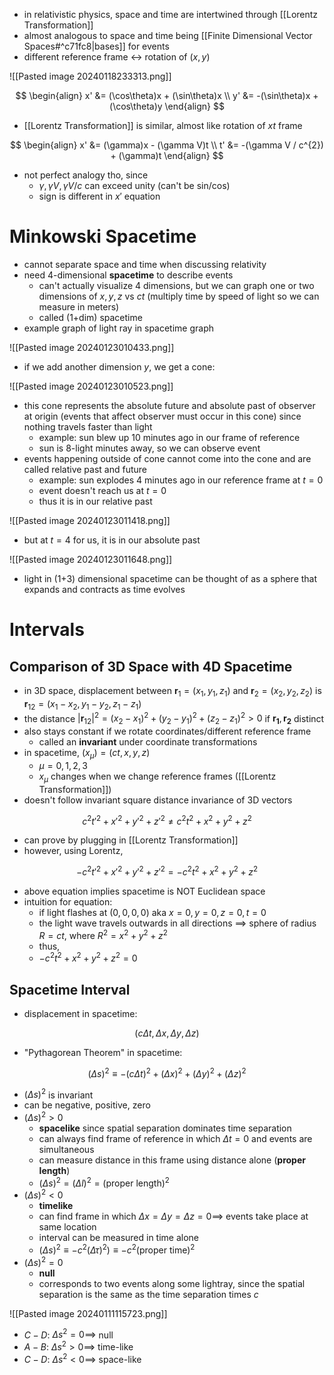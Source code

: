- in relativistic physics, space and time are intertwined through [[Lorentz Transformation]]
- almost analogous to space and time being [[Finite Dimensional Vector Spaces#^c71fc8|bases]] for events
- different reference frame $\leftrightarrow$ rotation of $(x,y)$

![[Pasted image 20240118233313.png]]

$$
\begin{align}
x' &= (\cos\theta)x + (\sin\theta)x \\
y' &= -(\sin\theta)x + (\cos\theta)y
\end{align}
$$

- [[Lorentz Transformation]] is similar, almost like rotation of $xt$ frame

$$
\begin{align}
x' &= (\gamma)x - (\gamma V)t \\
t' &= -(\gamma V / c^{2}) + (\gamma)t
\end{align}
$$

- not perfect analogy tho, since
	- $\gamma,\gamma V,\gamma V / c$ can exceed unity (can't be sin/cos)
	- sign is different in $x'$ equation

# Minkowski Spacetime

- cannot separate space and time when discussing relativity
- need 4-dimensional **spacetime** to describe events
	- can't actually visualize 4 dimensions, but we can graph one or two dimensions of $x,y,z$ vs $ct$ (multiply time by speed of light so we can measure in meters)
	- called (1+dim) spacetime
- example graph of light ray in spacetime graph

![[Pasted image 20240123010433.png]]

- if we add another dimension $y$, we get a cone:

![[Pasted image 20240123010523.png]]

- this cone represents the absolute future and absolute past of observer at origin (events that affect observer must occur in this cone) since nothing travels faster than light
	- example: sun blew up 10 minutes ago in our frame of reference
	- sun is 8-light minutes away, so we can observe event
- events happening outside of cone cannot come into the cone and are called relative past and future
	- example: sun explodes 4 minutes ago in our reference frame at $t=0$
	- event doesn't reach us at $t=0$
	- thus it is in our relative past

![[Pasted image 20240123011418.png]]

- but at $t=4$ for us, it is in our absolute past

![[Pasted image 20240123011648.png]]

- light in (1+3) dimensional spacetime can be thought of as a sphere that expands and contracts as time evolves

# Intervals

## Comparison of 3D Space with 4D Spacetime

- in 3D space, displacement between $\mathbf{r}_{1}=(x_{1},y_{1},z_{1})$ and $\mathbf{r}_{2}=(x_{2},y_{2},z_{2})$ is $\mathbf{r}_{12}=(x_{1}-x_{2},y_{1}-y_{2},z_{1}-z_{1})$
- the distance $|\mathbf{r}_{12}|^{2}=(x_{2}-x_{1})^{2}+(y_{2}-y_{1})^{2}+(z_2-z_{1})^{2}>0$ if $\mathbf{r_{1}}, \mathbf{r_{2}}$ distinct
- also stays constant if we rotate coordinates/different reference frame
	- called an **invariant** under coordinate transformations
- in spacetime, $(x_{\mu})=(ct,x,y,z)$
	- $\mu=0,1,2,3$
	- $x_{\mu}$ changes when we change reference frames ([[Lorentz Transformation]])
- doesn't follow invariant square distance invariance of 3D vectors

$$
c^{2}t'^{2}+x'^{2}+y'^{2}+z'^{2}\neq c^{2}t^{2}+x^{2}+y^{2}+z^{2}
$$

- can prove by plugging in [[Lorentz Transformation]]
- however, using Lorentz,

$$
-c^{2}t'^{2}+x'^{2}+y'^{2}+z'^{2} = -c^{2}t^{2}+x^{2}+y^{2}+z^{2}
$$

- above equation implies spacetime is NOT Euclidean space
- intuition for equation: 
	- if light flashes at $(0,0,0,0)$ aka $x=0,y=0,z=0,t=0$
	- the light wave travels outwards in all directions $\implies$ sphere of radius $R=ct$, where $R^{2}=x^{2}+y^{2}+z^{2}$
	- thus,
	- $-c^{2}t^{2}+x^{2}+y^{2}+z^{2}=0$

## Spacetime Interval

- displacement in spacetime:

$$
(c\Delta t,\Delta x,\Delta y,\Delta z)
$$

- "Pythagorean Theorem" in spacetime:

$$
(\Delta s)^{2} \equiv -(c\Delta t)^{2} + (\Delta x)^{2} + (\Delta y)^{2} + (\Delta z)^{2}
$$

- $(\Delta s)^{2}$ is invariant
- can be negative, positive, zero
- $(\Delta s)^{2}>0$
	- **spacelike** since spatial separation dominates time separation
	- can always find frame of reference in which $\Delta t=0$ and events are simultaneous
	- can measure distance in this frame using distance alone (**proper length**)
	- $(\Delta s)^{2}=(\Delta l)^{2}=(\text{proper length})^{2}$
- $(\Delta s)^{2}<0$
	- **timelike**
	- can find frame in which $\Delta x=\Delta y=\Delta z=0 \implies$ events take place at same location
	- interval can be measured in time alone
	- $(\Delta s)^{2}\equiv -c^{2}(\Delta \tau)^{2})\equiv-c^{2}(\text{proper time})^{2}$
- $(\Delta s)^{2}=0$
	- **null**
	- corresponds to two events along some lightray, since the spatial separation is the same as the time separation times $c$

![[Pasted image 20240111115723.png]]

- $C-D$: $\Delta s^{2}=0 \implies$ null
- $A-B$: $\Delta s^{2}>0 \implies$ time-like
- $C-D$: $\Delta s^{2}<0 \implies$ space-like